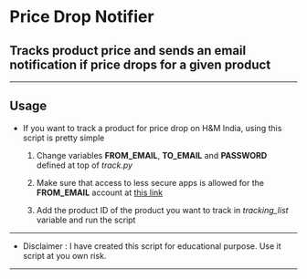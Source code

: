 # Price Drop Notifier

## Tracks product price and sends an email notification if price drops for a given product

---

## Usage

- If you want to track a product for price drop on H&M India, using this script is pretty simple
    1. Change variables **FROM_EMAIL**, **TO_EMAIL** and **PASSWORD** defined at top of _track.py_

    2. Make sure that access to less secure apps is allowed for the **FROM_EMAIL** account at [this link](https://myaccount.google.com/lesssecureapps)

    3. Add the product ID of the product you want to track in _tracking_list_ variable and run the script

---

- Disclaimer : I have created this script for educational purpose. Use it script at you own risk.

---
